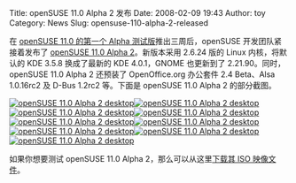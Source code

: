 Title: openSUSE 11.0 Alpha 2 发布
Date: 2008-02-09 19:43
Author: toy
Category: News
Slug: opensuse-110-alpha-2-released

在 [openSUSE 11.0 的第一个 Alpha
测试版](http://linuxtoy.org/archives/opensuse-110-alpha-1-released.html)推出三周后，openSUSE
开发团队紧接着发布了 [openSUSE 11.0 Alpha
2](http://news.opensuse.org/2008/02/08/announcing-opensuse-110-alpha-2/)。新版本采用
2.6.24 版的 Linux 内核，将默认的 KDE 3.5.8 换成了最新的 KDE 4.0.1，GNOME
也更新到了 2.21.90。同时，openSUSE 11.0 Alpha 2 还预装了 OpenOffice.org
办公套件 2.4 Beta、Alsa 1.0.16rc2 及 D-Bus 1.2rc2 等。下面是 openSUSE
11.0 Alpha 2 的部分截图。

[![openSUSE 11.0 Alpha 2
desktop](http://i.linuxtoy.org/i/opensuse11a2/desktop-thumb.jpg)](http://i.linuxtoy.org/i/opensuse11a2/desktop.jpg)[![openSUSE
11.0 Alpha 2
desktop](http://i.linuxtoy.org/i/opensuse11a2/display-settings-thumb.jpg)](http://i.linuxtoy.org/i/opensuse11a2/display-settings.jpg)  
[![openSUSE 11.0 Alpha 2
desktop](http://i.linuxtoy.org/i/opensuse11a2/locations-thumb.jpg)](http://i.linuxtoy.org/i/opensuse11a2/locations.jpg)[![openSUSE
11.0 Alpha 2
desktop](http://i.linuxtoy.org/i/opensuse11a2/pulseaudio-thumb.jpg)](http://i.linuxtoy.org/i/opensuse11a2/pulseaudio.jpg)  
[![openSUSE 11.0 Alpha 2
desktop](http://i.linuxtoy.org/i/opensuse11a2/system-monitor-thumb.jpg)](http://i.linuxtoy.org/i/opensuse11a2/system-monitor.jpg)[![openSUSE
11.0 Alpha 2
desktop](http://i.linuxtoy.org/i/opensuse11a2/yast-thumb.jpg)](http://i.linuxtoy.org/i/opensuse11a2/yast.jpg)  
[![openSUSE 11.0 Alpha 2
desktop](http://i.linuxtoy.org/i/opensuse11a2/openoffice-thumb.jpg)](http://i.linuxtoy.org/i/opensuse11a2/openoffice.jpg)[![openSUSE
11.0 Alpha 2
desktop](http://i.linuxtoy.org/i/opensuse11a2/brasero-thumb.jpg)](http://i.linuxtoy.org/i/opensuse11a2/brasero.jpg)  
[![openSUSE 11.0 Alpha 2
desktop](http://i.linuxtoy.org/i/opensuse11a2/xournal-thumb.jpg)](http://i.linuxtoy.org/i/opensuse11a2/xournal.jpg)

如果你想要测试 openSUSE 11.0 Alpha 2，那么可以从这里[下载其 ISO
映像文件](http://download.opensuse.org/distribution/11.0-Alpha2/)。
